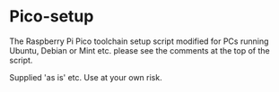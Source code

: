 # Pico-setup
The Raspberry Pi Pico toolchain setup script modified for PCs running Ubuntu, Debian or Mint etc.
please see the comments at the top of the script.

Supplied 'as is' etc. Use at your own risk.
